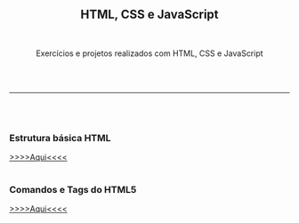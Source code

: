 <h2 align="center"> HTML, CSS e JavaScript </h2>
<br>
<p align="center"> Exercícios e projetos realizados com HTML, CSS e JavaScript </p>
<br><br>
<hr>
<br><br>
<h3> Estrutura básica HTML </h3>
<a target="blank" href="http://fabrica.ms.senac.br/wp-content/uploads/2013/04/estrutura-basica.png"> >>>>Aqui<<<< </a>
<br><br>
<h3> Comandos e Tags do HTML5 </h3>
<a target="parent" href="https://www.devmedia.com.br/comandos-e-tags-html5/23618"> >>>>Aqui<<<< </a>
